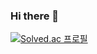 ### Hi there 👋

[![Solved.ac 프로필](http://mazassumnida.wtf/api/v2/generate_badge?boj={yyytir777})](https://solved.ac/{yyytir777})
<!--
**yyytir777/yyytir777** is a ✨ _special_ ✨ repository because its `README.md` (this file) appears on your GitHub profile.

Here are some ideas to get you started:

- 🔭 I’m currently working on ...
- 🌱 I’m currently learning ...
- 👯 I’m looking to collaborate on ...
- 🤔 I’m looking for help with ...
- 💬 Ask me about ...
- 📫 How to reach me: ...
- 😄 Pronouns: ...
- ⚡ Fun fact: ...
-->
